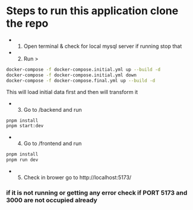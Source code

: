 # Steps to run this application clone the repo

- 1. Open terminal & check for local mysql server if running stop that
- 2. Run > 
```bash
docker-compose -f docker-compose.initial.yml up --build -d
docker-compose -f docker-compose.initial.yml down
docker-compose -f docker-compose.final.yml up --build -d
```

This will load initial data first and then will transform it

- 3. Go to /backend and run
```bash
pnpm install
pnpm start:dev
``` 

- 4. Go to /frontend and run
```bash
pnpm install
pnpm run dev
``` 

- 5. Check in brower go to http://localhost:5173/

### if it is not running or getting any error check if PORT 5173 and 3000 are not occupied already